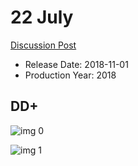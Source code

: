 # 22 July

[Discussion Post](https://www.avsforum.com/threads/bass-eq-for-filtered-movies.2995212/post-57088692)

* Release Date: 2018-11-01
* Production Year: 2018

## DD+

![img 0](https://i.imgur.com/wGimI5x.jpg)

![img 1](https://i.imgur.com/J0Obwbg.jpg)

